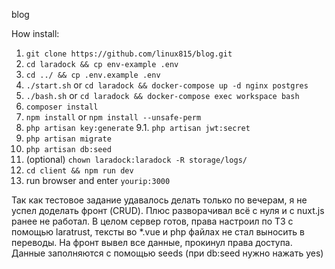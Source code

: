 blog

How install:
1. `git clone https://github.com/linux815/blog.git`
3. `cd laradock && cp env-example .env `
4. `cd ../ && cp .env.example .env`
5. `./start.sh` or `cd laradock && docker-compose up -d nginx postgres`
6. `./bash.sh` or `cd laradock && docker-compose exec workspace bash`
7. `composer install`
8. `npm install` or `npm install --unsafe-perm`
9. `php artisan key:generate`
9.1. `php artisan jwt:secret`
10. `php artisan migrate`
11. `php artisan db:seed`
12. (optional) `chown laradock:laradock -R storage/logs/`
13. `cd client && npm run dev`
14. run browser and enter `yourip:3000`

Так как тестовое задание удавалось делать только по вечерам, я не успел доделать фронт (CRUD). Плюс разворачивал всё с нуля и с nuxt.js ранее не работал.
В целом сервер готов, права настроил по ТЗ с помощью laratrust, тексты во *.vue и php файлах не стал выносить в переводы.
На фронт вывел все данные, прокинул права доступа. Данные заполняются с помощью seeds (при db:seed нужно нажать yes)

